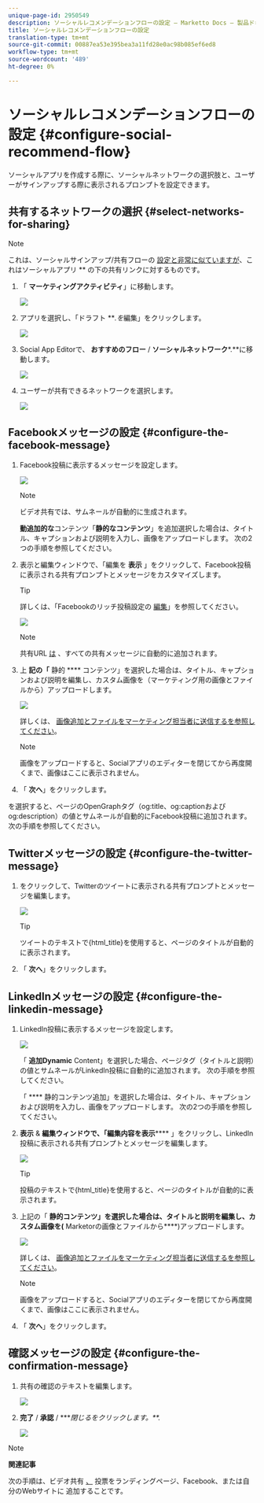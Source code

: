 ```yaml
---
unique-page-id: 2950549
description: ソーシャルレコメンデーションフローの設定 — Marketto Docs — 製品ドキュメント
title: ソーシャルレコメンデーションフローの設定
translation-type: tm+mt
source-git-commit: 00887ea53e395bea3a11fd28e0ac98b085ef6ed8
workflow-type: tm+mt
source-wordcount: '489'
ht-degree: 0%

---
```



# ソーシャルレコメンデーションフローの設定 {#configure-social-recommend-flow}

ソーシャルアプリを作成する際に、ソーシャルネットワークの選択肢と、ユーザーがサインアップする際に表示されるプロンプトを設定できます。

## 共有するネットワークの選択 {#select-networks-for-sharing}

>[!NOTE]
>
>これは、ソーシャルサインアップ/共有フローの [設定と非常に似ていますが](configure-social-sign-up-share-flow.md)、これはソーシャルアプリ ** の下の共有リンクに対するものです。

1. 「 **マーケティングアクティビティ**」に移動します。

   ![](assets/login-marketing-activities-1.png)

1. アプリを選択し、「ドラフト ***.*を**&#x200B;編集」をクリックします。

   ![](assets/image2014-9-22-11-3a51-3a6.png)

1. Social App Editorで、 **おすすめのフロー** / **ソーシャルネットワーク***.**に移動します。

   ![](assets/recommendedflow.png)

1. ユーザーが共有できるネットワークを選択します。

   ![](assets/socialnetworkschoose.png)

## Facebookメッセージの設定 {#configure-the-facebook-message}

1. Facebook投稿に表示するメッセージを設定します。

   ![](assets/image2014-9-22-11-3a53-3a21.png)

   >[!NOTE]
   >
   >ビデオ共有では、サムネールが自動的に生成されます。

   **動追加的な**&#x200B;コンテンツ「**静的なコンテンツ**」を追加選択した場合は、タイトル、キャプションおよび説明を入力し、画像をアップロードします。 次の2つの手順を参照してください。

1. 表示と編集ウィンドウで、「編集を **表示** 」をクリックして、Facebook投稿に表示される共有プロンプトとメッセージをカスタマイズします。

   >[!TIP]
   >
   >詳しくは、「Facebookのリッチ投稿設定の [編集](../../../../product-docs/demand-generation/facebook/edit-facebook-rich-post-settings.md)」を参照してください。

   ![](assets/image2014-9-22-11-3a54-3a36.png)

   >[!NOTE]
   >
   >共有URL [は](../../../../product-docs/demand-generation/social/social-functions/choose-the-share-url-for-a-social-app.md) 、すべての共有メッセージに自動的に追加されます。

1. 上 **記の「** 静的 **** コンテンツ」を選択した場合は、タイトル、キャプションおよび説明を編集し、カスタム画像を（マーケティング用の画像とファイルから）アップロードします。

   ![](assets/image2014-9-22-11-3a55-3a14.png)

   詳しくは、 [画像追加とファイルをマーケティング担当者に送信するを参照してください](../../../../product-docs/demand-generation/images-and-files/add-images-and-files-to-marketo.md)。

   >[!NOTE]
   >
   >画像をアップロードすると、Socialアプリのエディターを閉じてから再度開くまで、画像はここに表示されません。

1. 「 **次へ**」をクリックします。

を選択すると、ページのOpenGraphタグ（og:title、og:captionおよびog:description）の値とサムネールが自動的にFacebook投稿に追加されます。 次の手順を参照してください。

## Twitterメッセージの設定 {#configure-the-twitter-message}

1. をクリックして、Twitterのツイートに表示される共有プロンプトとメッセージを編集します。

   ![](assets/image2014-9-22-12-3a2-3a40.png)

   >[!TIP]
   >
   >ツイートのテキストで{html_title}を使用すると、ページのタイトルが自動的に表示されます。

1. 「 **次へ**」をクリックします。

## LinkedInメッセージの設定 {#configure-the-linkedin-message}

1. LinkedIn投稿に表示するメッセージを設定します。

   ![](assets/image2014-9-22-12-3a3-3a21.png)

   「 **追加Dynamic** Content」を選択した場合、ページタグ（タイトルと説明）の値とサムネールがLinkedIn投稿に自動的に追加されます。 次の手順を参照してください。

   「 **** 静的コンテンツ追加」を選択した場合は、タイトル、キャプションおよび説明を入力し、画像をアップロードします。 次の2つの手順を参照してください。

1. **表示** &amp; **編集ウィンドウで、「編集内容を表示****** 」をクリックし、LinkedIn投稿に表示される共有プロンプトとメッセージを編集します。

   ![](assets/image2014-9-22-12-3a3-3a38.png)

   >[!TIP]
   >
   >投稿のテキストで{html_title}を使用すると、ページのタイトルが自動的に表示されます。

1. 上記の「 **静的コンテンツ」を選択した場合は、タイトルと説明を編集し、カスタム画像を(** Marketorの画像とファイルから&#x200B;****)アップロードします。

   ![](assets/image2014-9-22-12-3a4-3a43.png)

   詳しくは、 [画像追加とファイルをマーケティング担当者に送信するを参照してください](../../../../product-docs/demand-generation/images-and-files/add-images-and-files-to-marketo.md)。

   >[!NOTE]
   >
   >画像をアップロードすると、Socialアプリのエディターを閉じてから再度開くまで、画像はここに表示されません。

1. 「 **次へ**」をクリックします。

## 確認メッセージの設定 {#configure-the-confirmation-message}

1. 共有の確認のテキストを編集します。

   ![](assets/image2014-9-22-12-3a5-3a30.png)

1. **完了** / **承認** / ****&#x200B;閉じるをクリックします。**.*

   ![](assets/image2014-9-22-12-3a5-3a45.png)

>[!NOTE]
>
>**関連記事**
>
>次の手順は、ビデオ共有 [、](customize-video-share-flow.md) 投票をランディングページ、Facebook、または自分のWebサイトに [](../../../../product-docs/demand-generation/social/creating-a-poll/create-a-poll.md) 追加することです。

